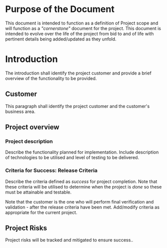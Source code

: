 # Purpose of the Document

This document is intended to function as a definition of Project scope and will
function as a *"cornerstone"* document for the project. This document is
intended to evolve over the life of the project from bid to and of life with
pertinent details being added/updated as they unfold.

# Introduction

The introduction shall identify the project customer and provide a brief
overview of the functionality to be provided.

## Customer

This paragraph shall identify the project customer and the customer's business
area.

## Project overview

### Project description

Describe the functionality planned for implementation. Include description of
technologies to be utilised and level of testing to be delivered.

### Criteria for Success: Release Criteria

Describe the criteria defined as *success* for project completion. Note that
these criteria will be utilised to determine when the project is *done* so these
must be attainable and testable.

Note that the customer is the one who will perform final verification and
validation - after the release criteria have been met. Add/modify criteria as
appropriate for the current project.

## Project Risks

Project risks will be tracked and mitigated to ensure success..


